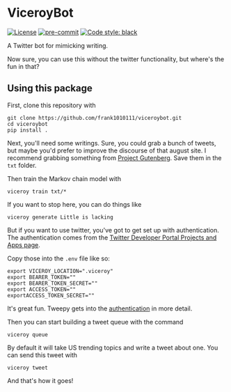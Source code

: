 # ViceroyBot

[![License](https://img.shields.io/badge/License-BSD_3--Clause-orange.svg)](https://opensource.org/licenses/BSD-3-Clause)
[![pre-commit](https://img.shields.io/badge/pre--commit-enabled-brightgreen?logo=pre-commit&logoColor=white)](https://github.com/pre-commit/pre-commit)
[![Code style: black](https://img.shields.io/badge/code%20style-black-000000.svg)](https://github.com/psf/black)

A Twitter bot for mimicking writing.

Now sure, you can use this without the twitter functionality, but where's the
fun in that?

## Using this package

First, clone this repository with

```
git clone https://github.com/frank1010111/viceroybot.git
cd viceroybot
pip install .
```

Next, you'll need some writings. Sure, you could grab a bunch of tweets, but
maybe you'd prefer to improve the discourse of that august site. I recommend
grabbing something from [Project Gutenberg](https://www.gutenberg.org/). Save
them in the `txt` folder.

Then train the Markov chain model with

```
viceroy train txt/*
```

If you want to stop here, you can do things like

```
viceroy generate Little is lacking
```

But if you want to use twitter, you've got to get set up with authentication.
The authentication comes from the
[Twitter Developer Portal Projects and Apps page](https://developer.twitter.com/en/portal/projects-and-apps).

Copy those into the `.env` file like so:

```
export VICEROY_LOCATION=".viceroy"
export BEARER_TOKEN=""
export BEARER_TOKEN_SECRET=""
export ACCESS_TOKEN=""
exportACCESS_TOKEN_SECRET=""
```

It's great fun. Tweepy gets into the
[authentication](https://docs.tweepy.org/en/stable/authentication.html#authentication)
in more detail.

Then you can start building a tweet queue with the command

```
viceroy queue
```

By default it will take US trending topics and write a tweet about one. You can
send this tweet with

```
viceroy tweet
```

And that's how it goes!
